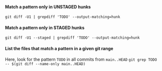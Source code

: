 
#### Match a pattern only in UNSTAGED hunks
`git diff -U1 | grepdiff 'TODO' --output-matching=hunk`

#### Match a pattern only in STAGED hunks
`git diff -U1 --staged | grepdiff 'TODO' --output-matching=hunk`

#### List the files that match a pattern in a given git range
Here, look for the pattern `TODO` in all commits from `main..HEAD`
`git grep TODO -- $(git diff --name-only main..HEAD)`